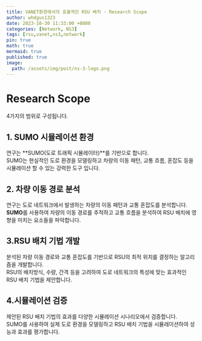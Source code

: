 ```yaml
---
title: VANET환경에서의 효율적인 RSU 배치 - Research Scope
author: whdgus1323
date: 2023-10-30 11:33:00 +0800
categories: [Network, NS3]
tags: [rsu,vanet,ns3,network]
pin: true
math: true
mermaid: true
published: true
image:
  path: /assets/img/post/ns-3-logo.png
---
```


# Research Scope
4가지의 범위로 구성됩니다.

## 1. SUMO 시뮬레이션 환경

연구는 **SUMO(도로 트래픽 시뮬레이터)**를 기반으로 합니다.\
SUMO는 현실적인 도로 환경을 모델링하고 차량의 이동 패턴, 교통 흐름, 혼잡도 등을 시뮬레이션 할 수 있는
강력한 도구 입니다.

## 2. 차량 이동 경로 분석

연구는 도로 네트워크에서 발생하는 차량의 이동 패턴과 교통 혼잡도를 분석합니다.\
**SUMO**를 사용하여 차량의 이동 경로를 추적하고 교통 흐름을 분석하여 RSU 배치에 영향을 미치는
요소들을 파악합니다.

## 3.RSU 배치 기법 개발

분석된 차량 이동 경로와 교통 혼잡도를 기반으로 RSU의 최적 위치를 결정하는 알고리즘을 개발합니다.\
RSU의 배치방식, 수량, 간격 등을 고려하여 도로 네트워크의 특성에 맞는 효과적인 RSU 배치 기법을 제안합니다.

## 4.시뮬레이션 검증

제안된 RSU 배치 기법의 효과를 다양한 시뮬레이션 시나리오에서 검증합니다.\
SUMO를 사용하여 실제 도로 환경을 모델링하고 RSU 배치 기법을 시뮬레이션하여 성능과 효과를 평가합니다.
